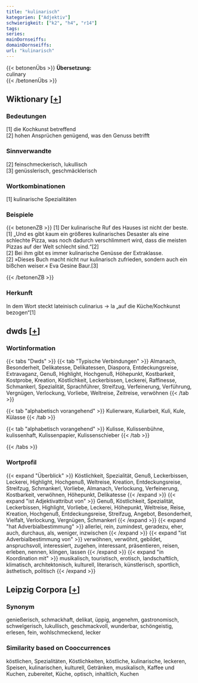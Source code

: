 ```yaml
---
title: "kulinarisch"
kategorien: ["Adjektiv"]
schwierigkeit: ["k2", "h4", "r14"]
tags:
series:
mainDornseiffs:
domainDornseiffs:
url: "kulinarisch"
---
```


{{< betonenÜbs >}}
**Übersetzung:**  
culinary  
{{< /betonenÜbs >}}

## Wiktionary [[+](https://de.wiktionary.org/wiki/kulinarisch)]

### Bedeutungen
[1] die Kochkunst betreffend  
[2] hohen Ansprüchen genügend, was den Genuss betrifft  

### Sinnverwandte
[2] feinschmeckerisch, lukullisch  
[3] genüsslerisch, geschmäcklerisch  

### Wortkombinationen
[1] kulinarische Spezialitäten  

### Beispiele
{{< betonenZB >}}
[1] Der kulinarische Ruf des Hauses ist nicht der beste.  
[1] „Und es gibt kaum ein größeres kulinarisches Desaster als eine schlechte Pizza, was noch dadurch verschlimmert wird, dass die meisten Pizzas auf der Welt schlecht sind.“[2]  
[2] Bei ihm gibt es immer kulinarische Genüsse der Extraklasse.  
[2] »Dieses Buch macht nicht nur kulinarisch zufrieden, sondern auch ein bißchen weiser.« Eva Gesine Baur.[3]  

{{< /betonenZB >}}
### Herkunft
In dem Wort steckt lateinisch culinarius → la „auf die Küche/Kochkunst bezogen“[1]  



## dwds [[+](https://www.dwds.de/wb/kulinarisch)]

### Wortinformation
{{< tabs "Dwds" >}}
{{< tab "Typische Verbindungen" >}}
Almanach, Besonderheit, Delikatesse, Delikatessen, Diaspora, Entdeckungsreise, Extravaganz, Genuß, Highlight, Hochgenuß, Höhepunkt, Kostbarkeit, Kostprobe, Kreation, Köstlichkeit, Leckerbissen, Leckerei, Raffinesse, Schmankerl, Spezialität, Sprachführer, Streifzug, Verfeinerung, Verführung, Vergnügen, Verlockung, Vorliebe, Weltreise, Zeitreise, verwöhnen
{{< /tab >}}

{{< tab "alphabetisch vorangehend" >}}
Kulierware, Kuliarbeit, Kuli, Kule, Külasse
{{< /tab >}}

{{< tab "alphabetisch vorangehend" >}}
Kulisse, Kulissenbühne, kulissenhaft, Kulissenpapier, Kulissenschieber
{{< /tab >}}

{{< /tabs >}}

### Wortprofil
{{< expand "Überblick" >}} Köstlichkeit, Spezialität, Genuß, Leckerbissen, Leckerei, Highlight, Hochgenuß, Weltreise, Kreation, Entdeckungsreise, Streifzug, Schmankerl, Vorliebe, Almanach, Verlockung, Verfeinerung, Kostbarkeit, verwöhnen, Höhepunkt, Delikatesse {{< /expand >}}
{{< expand "ist Adjektivattribut von" >}} Genuß, Köstlichkeit, Spezialität, Leckerbissen, Highlight, Vorliebe, Leckerei, Höhepunkt, Weltreise, Reise, Kreation, Hochgenuß, Entdeckungsreise, Streifzug, Angebot, Besonderheit, Vielfalt, Verlockung, Vergnügen, Schmankerl {{< /expand >}}
{{< expand "hat Adverbialbestimmung" >}} allerlei, rein, zumindest, geradezu, eher, auch, durchaus, als, weniger, inzwischen {{< /expand >}}
{{< expand "ist Adverbialbestimmung von" >}} verwöhnen, verwöhnt, gebildet, anspruchsvoll, interessiert, zugehen, interessant, präsentieren, reisen, erleben, nennen, klingen, lassen {{< /expand >}}
{{< expand "in Koordination mit" >}} musikalisch, touristisch, erotisch, landschaftlich, klimatisch, architektonisch, kulturell, literarisch, künstlerisch, sportlich, ästhetisch, politisch {{< /expand >}}

## Leipzig Corpora [[+](https://corpora.uni-leipzig.de/en/res?word=kulinarisch&corpusId=deu_newscrawl-public_2018)]


### Synonym
genießerisch, schmackhaft, delikat, üppig, angenehm, gastronomisch, schwelgerisch, lukullisch, geschmackvoll, wunderbar, schöngeistig, erlesen, fein, wohlschmeckend, lecker


### Similarity based on Cooccurrences
köstlichen, Spezialitäten, Köstlichkeiten, köstliche, kulinarische, leckeren, Speisen, kulinarischen, kulturell, Getränken, musikalisch, Kaffee und Kuchen, zubereitet, Küche, optisch, inhaltlich, Kuchen

